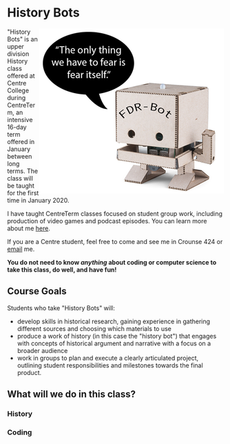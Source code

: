 # History Bots
<img align="right" src="historybotsmall.png">

"History Bots" is an upper division History class offered at Centre College during CentreTerm, an intensive 16-day term offered in January between long terms. The class will be taught for the first time in January 2020.

I have taught CentreTerm classes focused on student group work, including production of video games and podcast episodes. You can learn more about me [here](https://profjohnharney.com/about-2/).

If you are a Centre student, feel free to come and see me in Crounse 424 or [email](mailto:john.harney@centre.edu) me.

**You do not need to know _anything_ about coding or computer science to take this class, do well, and have fun!**

## Course Goals
Students who take "History Bots" will:
- develop skills in historical research, gaining experience in gathering different sources and choosing which materials to use
- produce a work of history (in this case the "history bot") that engages with concepts of historical argument and narrative with a focus on a broader audience
- work in groups to plan and execute a clearly articulated project, outlining student responsibilities and milestones towards the final product.

## What will we do in this class?

### History

### Coding


